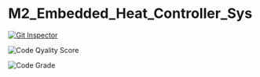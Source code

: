 # M2_Embedded_Heat_Controller_Sys

[![Git Inspector](https://github.com/Rajmane2507/M2_Embedded_MiniProject/actions/workflows/Git%20inspector.yml/badge.svg)](https://github.com/Rajmane2507/M2_Embedded_MiniProject/actions/workflows/Git%20inspector.yml)

![Code Qyality Score](https://api.codiga.io/project/30284/score/svg)

![Code Grade](https://api.codiga.io/project/30284/status/svg)
